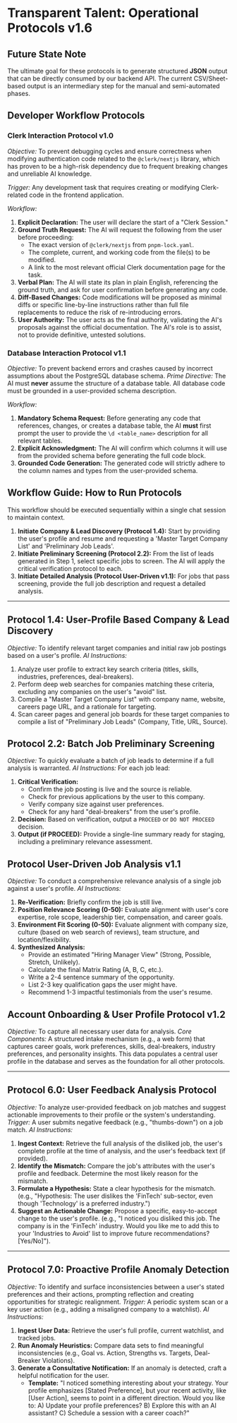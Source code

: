 # Transparent Talent: Operational Protocols v1.6

## Future State Note
The ultimate goal for these protocols is to generate structured **JSON** output that can be directly consumed by our backend API. The current CSV/Sheet-based output is an intermediary step for the manual and semi-automated phases.

## Developer Workflow Protocols

### Clerk Interaction Protocol v1.0
*Objective:* To prevent debugging cycles and ensure correctness when modifying authentication code related to the `@clerk/nextjs` library, which has proven to be a high-risk dependency due to frequent breaking changes and unreliable AI knowledge.

*Trigger:* Any development task that requires creating or modifying Clerk-related code in the frontend application.

*Workflow:*
1.  **Explicit Declaration:** The user will declare the start of a "Clerk Session."
2.  **Ground Truth Request:** The AI will request the following from the user before proceeding:
    *   The exact version of `@clerk/nextjs` from `pnpm-lock.yaml`.
    *   The complete, current, and working code from the file(s) to be modified.
    *   A link to the most relevant official Clerk documentation page for the task.
3.  **Verbal Plan:** The AI will state its plan in plain English, referencing the ground truth, and ask for user confirmation before generating any code.
4.  **Diff-Based Changes:** Code modifications will be proposed as minimal diffs or specific line-by-line instructions rather than full file replacements to reduce the risk of re-introducing errors.
5.  **User Authority:** The user acts as the final authority, validating the AI's proposals against the official documentation. The AI's role is to assist, not to provide definitive, untested solutions.

### Database Interaction Protocol v1.1
*Objective:* To prevent backend errors and crashes caused by incorrect assumptions about the PostgreSQL database schema.
*Prime Directive:* The AI must **never** assume the structure of a database table. All database code must be grounded in a user-provided schema description.

*Workflow:*
1.  **Mandatory Schema Request:** Before generating any code that references, changes, or creates a database table, the AI **must** first prompt the user to provide the `\d <table_name>` description for all relevant tables.
2.  **Explicit Acknowledgment:** The AI will confirm which columns it will use from the provided schema before generating the full code block.
3.  **Grounded Code Generation:** The generated code will strictly adhere to the column names and types from the user-provided schema.

## Workflow Guide: How to Run Protocols
This workflow should be executed sequentially within a single chat session to maintain context.
1.  **Initiate Company & Lead Discovery (Protocol 1.4):** Start by providing the user's profile and resume and requesting a 'Master Target Company List' and 'Preliminary Job Leads'.
2.  **Initiate Preliminary Screening (Protocol 2.2):** From the list of leads generated in Step 1, select specific jobs to screen. The AI will apply the critical verification protocol to each.
3.  **Initiate Detailed Analysis (Protocol User-Driven v1.1):** For jobs that pass screening, provide the full job description and request a detailed analysis.

---

## Protocol 1.4: User-Profile Based Company & Lead Discovery
*Objective:* To identify relevant target companies and initial raw job postings based on a user's profile.
*AI Instructions:*
1.  Analyze user profile to extract key search criteria (titles, skills, industries, preferences, deal-breakers).
2.  Perform deep web searches for companies matching these criteria, excluding any companies on the user's "avoid" list.
3.  Compile a "Master Target Company List" with company name, website, careers page URL, and a rationale for targeting.
4.  Scan career pages and general job boards for these target companies to compile a list of "Preliminary Job Leads" (Company, Title, URL, Source).

## Protocol 2.2: Batch Job Preliminary Screening
*Objective:* To quickly evaluate a batch of job leads to determine if a full analysis is warranted.
*AI Instructions:* For each job lead:
1.  **Critical Verification:**
    *   Confirm the job posting is live and the source is reliable.
    *   Check for previous applications by the user to this company.
    *   Verify company size against user preferences.
    *   Check for any hard "deal-breakers" from the user's profile.
2.  **Decision:** Based on verification, output a `PROCEED` or `DO NOT PROCEED` decision.
3.  **Output (if PROCEED):** Provide a single-line summary ready for staging, including a preliminary relevance assessment.

## Protocol User-Driven Job Analysis v1.1
*Objective:* To conduct a comprehensive relevance analysis of a single job against a user's profile.
*AI Instructions:*
1.  **Re-Verification:** Briefly confirm the job is still live.
2.  **Position Relevance Scoring (0-50):** Evaluate alignment with user's core expertise, role scope, leadership tier, compensation, and career goals.
3.  **Environment Fit Scoring (0-50):** Evaluate alignment with company size, culture (based on web search of reviews), team structure, and location/flexibility.
4.  **Synthesized Analysis:**
    *   Provide an estimated "Hiring Manager View" (Strong, Possible, Stretch, Unlikely).
    *   Calculate the final Matrix Rating (A, B, C, etc.).
    *   Write a 2-4 sentence summary of the opportunity.
    *   List 2-3 key qualification gaps the user might have.
    *   Recommend 1-3 impactful testimonials from the user's resume.

## Account Onboarding & User Profile Protocol v1.2
*Objective:* To capture all necessary user data for analysis.
*Core Components:* A structured intake mechanism (e.g., a web form) that captures career goals, work preferences, skills, deal-breakers, industry preferences, and personality insights. This data populates a central user profile in the database and serves as the foundation for all other protocols.

---

## Protocol 6.0: User Feedback Analysis Protocol
*Objective:* To analyze user-provided feedback on job matches and suggest actionable improvements to their profile or the system's understanding.
*Trigger:* A user submits negative feedback (e.g., "thumbs-down") on a job match.
*AI Instructions:*
1.  **Ingest Context:** Retrieve the full analysis of the disliked job, the user's complete profile at the time of analysis, and the user's feedback text (if provided).
2.  **Identify the Mismatch:** Compare the job's attributes with the user's profile and feedback. Determine the most likely reason for the mismatch.
3.  **Formulate a Hypothesis:** State a clear hypothesis for the mismatch. (e.g., "Hypothesis: The user dislikes the 'FinTech' sub-sector, even though 'Technology' is a preferred industry.")
4.  **Suggest an Actionable Change:** Propose a specific, easy-to-accept change to the user's profile. (e.g., "I noticed you disliked this job. The company is in the 'FinTech' industry. Would you like me to add this to your 'Industries to Avoid' list to improve future recommendations? [Yes/No]").

---

## Protocol 7.0: Proactive Profile Anomaly Detection
*Objective:* To identify and surface inconsistencies between a user's stated preferences and their actions, prompting reflection and creating opportunities for strategic realignment.
*Trigger:* A periodic system scan or a key user action (e.g., adding a misaligned company to a watchlist).
*AI Instructions:*
1.  **Ingest User Data:** Retrieve the user's full profile, current watchlist, and tracked jobs.
2.  **Run Anomaly Heuristics:** Compare data sets to find meaningful inconsistencies (e.g., Goal vs. Action, Strengths vs. Targets, Deal-Breaker Violations).
3.  **Generate a Consultative Notification:** If an anomaly is detected, craft a helpful notification for the user.
    *   **Template:** "I noticed something interesting about your strategy. Your profile emphasizes [Stated Preference], but your recent activity, like [User Action], seems to point in a different direction. Would you like to: A) Update your profile preferences? B) Explore this with an AI assistant? C) Schedule a session with a career coach?"